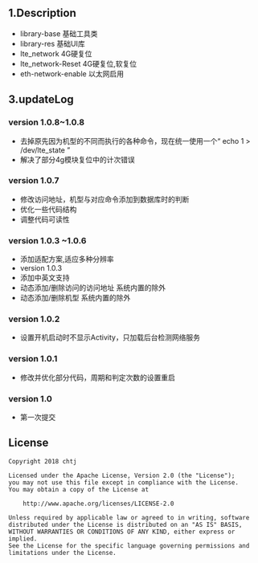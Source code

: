 ## 1.Description 
- library-base 基础工具类
- library-res  基础UI库
- lte_network  4G硬复位
- lte_network-Reset  4G硬复位,软复位
- eth-network-enable 以太网启用



## 3.updateLog
### version 1.0.8~1.0.8
- 去掉原先因为机型的不同而执行的各种命令，现在统一使用一个“ echo 1 > /dev/lte_state ”
- 解决了部分4g模块复位中的计次错误
### version 1.0.7 
- 修改访问地址，机型与对应命令添加到数据库时的判断
- 优化一些代码结构
- 调整代码可读性
### version 1.0.3 ~1.0.6
- 添加适配方案,适应多种分辨率
- version 1.0.3
- 添加中英文支持
- 动态添加/删除访问的访问地址  系统内置的除外
- 动态添加/删除机型  系统内置的除外
### version 1.0.2
- 设置开机启动时不显示Activity，只加载后台检测网络服务
### version 1.0.1
- 修改并优化部分代码，周期和判定次数的设置重启
### version 1.0
- 第一次提交
## License

    Copyright 2018 chtj
 
    Licensed under the Apache License, Version 2.0 (the "License");
    you may not use this file except in compliance with the License.
    You may obtain a copy of the License at
 
        http://www.apache.org/licenses/LICENSE-2.0
 
    Unless required by applicable law or agreed to in writing, software
    distributed under the License is distributed on an "AS IS" BASIS,
    WITHOUT WARRANTIES OR CONDITIONS OF ANY KIND, either express or implied.
    See the License for the specific language governing permissions and
    limitations under the License.